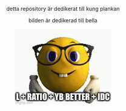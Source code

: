 <p align="center">
  detta repository är dedikerat till kung plankan 
</p>

<p align="center">
  bilden är dedikerad till bella
</p>


<p align="center">
  <img src="https://github.com/ErikMalmgren/EDAF90/blob/main/gitgood.gif" alt=""/>
</p>



